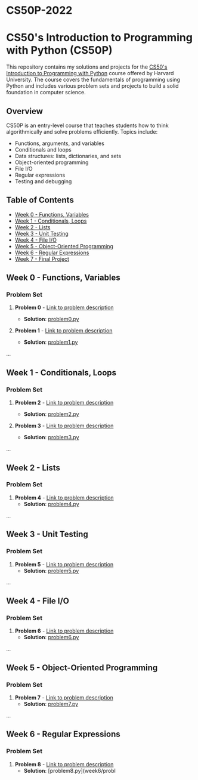 # CS50P-2022

# CS50's Introduction to Programming with Python (CS50P)

This repository contains my solutions and projects for the [CS50's Introduction to Programming with Python](https://cs50.harvard.edu/python/2022/) course offered by Harvard University. The course covers the fundamentals of programming using Python and includes various problem sets and projects to build a solid foundation in computer science.

## Overview

CS50P is an entry-level course that teaches students how to think algorithmically and solve problems efficiently. Topics include:

- Functions, arguments, and variables
- Conditionals and loops
- Data structures: lists, dictionaries, and sets
- Object-oriented programming
- File I/O
- Regular expressions
- Testing and debugging

## Table of Contents

- [Week 0 - Functions, Variables](#week-0---functions-variables)
- [Week 1 - Conditionals, Loops](#week-1---conditionals-loops)
- [Week 2 - Lists](#week-2---lists)
- [Week 3 - Unit Testing](#week-3---unit-testing)
- [Week 4 - File I/O](#week-4---file-io)
- [Week 5 - Object-Oriented Programming](#week-5---object-oriented-programming)
- [Week 6 - Regular Expressions](#week-6---regular-expressions)
- [Week 7 - Final Project](#week-7---final-project)

## Week 0 - Functions, Variables

### Problem Set

1. **Problem 0** - [Link to problem description](https://cs50.harvard.edu/python/2022/psets/0/)
    - **Solution**: [problem0.py](https://github.com/guitar61/cs50P-2022/tree/main/Problem%20Set%200)

2. **Problem 1** - [Link to problem description](https://cs50.harvard.edu/python/2022/psets/0/)
    - **Solution**: [problem1.py](https://github.com/guitar61/CS50P-2022/tree/main/Problem%20Set%201)

...

## Week 1 - Conditionals, Loops

### Problem Set

1. **Problem 2** - [Link to problem description](https://cs50.harvard.edu/python/2022/psets/1/)
    - **Solution**: [problem2.py](week1/problem2.py)

2. **Problem 3** - [Link to problem description](https://cs50.harvard.edu/python/2022/psets/1/)
    - **Solution**: [problem3.py](week1/problem3.py)

...

## Week 2 - Lists

### Problem Set

1. **Problem 4** - [Link to problem description](https://cs50.harvard.edu/python/2022/psets/2/)
    - **Solution**: [problem4.py](week2/problem4.py)

...

## Week 3 - Unit Testing

### Problem Set

1. **Problem 5** - [Link to problem description](https://cs50.harvard.edu/python/2022/psets/3/)
    - **Solution**: [problem5.py](week3/problem5.py)

...

## Week 4 - File I/O

### Problem Set

1. **Problem 6** - [Link to problem description](https://cs50.harvard.edu/python/2022/psets/4/)
    - **Solution**: [problem6.py](week4/problem6.py)

...

## Week 5 - Object-Oriented Programming

### Problem Set

1. **Problem 7** - [Link to problem description](https://cs50.harvard.edu/python/2022/psets/5/)
    - **Solution**: [problem7.py](week5/problem7.py)

...

## Week 6 - Regular Expressions

### Problem Set

1. **Problem 8** - [Link to problem description](https://cs50.harvard.edu/python/2022/psets/6/)
    - **Solution**: [problem8.py](week6/probl
